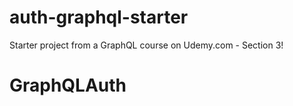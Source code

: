 # auth-graphql-starter
Starter project from a GraphQL course on Udemy.com - Section 3!
# GraphQLAuth
